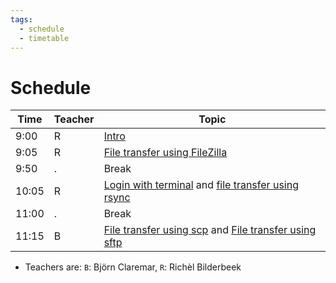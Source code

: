 ```yaml
---
tags:
  - schedule
  - timetable
---
```


# Schedule

Time |Teacher|Topic
-----|-------|-------------------------------------------------
9:00 |R      |[Intro](sessions/intro.md)
9:05 |R      |[File transfer using FileZilla](sessions/filezilla/README.md)
9:50 |.      |Break
10:05|R      |[Login with terminal](sessions/login_terminal/README.md) and [file transfer using rsync](sessions/rsync/README.md)
11:00|.      |Break
11:15|B      |[File transfer using scp](sessions/scp.md) and [File transfer using sftp](sessions/sftp.md)

- Teachers are: `B`: Björn Claremar, `R`: Richèl Bilderbeek
